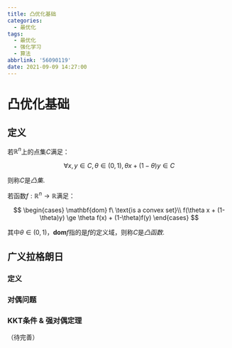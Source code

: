```yaml
---
title: 凸优化基础
categories:
  - 最优化
tags:
  - 最优化
  - 强化学习
  - 算法
abbrlink: '56090119'
date: 2021-09-09 14:27:00
---
```

# 凸优化基础
## 定义

若$\mathbb{R}^n$上的点集$C$满足：

$$
    \forall x, y \in C, \theta \in (0,1), \theta x + (1 - \theta) y \in C
$$

则称$C$是*凸集*.

若函数$f: \mathbb{R}^n \to \mathbb{R}$满足：

$$
\begin{cases}
    \mathbf{dom} f\ \text{is a convex set}\\
    f(\theta x + (1-\theta)y) \ge \theta f(x) + (1-\theta)f(y)
\end{cases}
$$

其中$\theta \in (0,1)$，$\mathbf{dom} f$指的是$f$的定义域，则称$C$是*凸函数*.

## 广义拉格朗日

### 定义

### 对偶问题

### KKT条件 & 强对偶定理

（待完善）